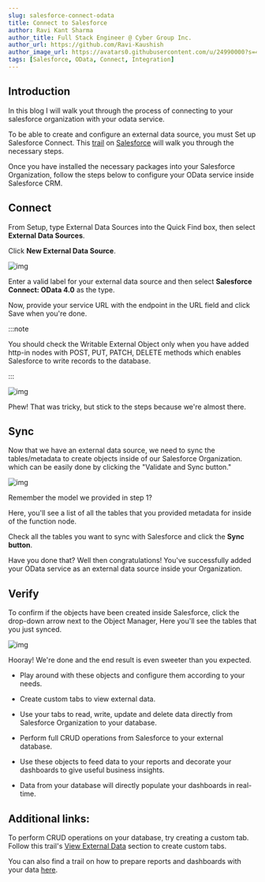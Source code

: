 ```yaml
---
slug: salesforce-connect-odata
title: Connect to Salesforce
author: Ravi Kant Sharma
author_title: Full Stack Engineer @ Cyber Group Inc.
author_url: https://github.com/Ravi-Kaushish
author_image_url: https://avatars0.githubusercontent.com/u/24990000?s=400&u=dbce2090b78b7108c7cbad0d1bf8fa2c8044c9d8&v=4
tags: [Salesforce, OData, Connect, Integration]
---
```


## Introduction

In this blog I will walk yout through the process of connecting to your salesforce organization with your odata service.

<!-- > Connect and configure your service in Salesforce External Data Source. -->

To be able to create and configure an external data source, you must Set up Salesforce Connect. This [trail](https://trailhead.salesforce.com/en/content/learn/modules/lightning_connect/lightning_connect_setup) on [Salesforce](https://trailhead.salesforce.com/en/home) will walk you through the necessary steps. 

Once you have installed the necessary packages into your Salesforce Organization, follow the steps below to configure your OData service inside Salesforce CRM.

## Connect

From Setup, type External Data Sources into the Quick Find box, then select **External Data Sources**.

Click **New External Data Source**.

![img](/assets/blogs/odata/odata-sf-1.jpg)

Enter a valid label for your external data source and then select **Salesforce Connect: OData 4.0** as the type.

Now, provide your service URL with the endpoint in the URL field and click Save when you're done.

:::note

You should check the Writable External Object only when you have added http-in nodes with POST, PUT, PATCH, DELETE methods which enables Salesforce to write records to the database.

:::

![img](/assets/blogs/odata/odata-sf-2.jpg)

Phew! That was tricky, but stick to the steps because we're almost there.

## Sync

Now that we have an external data source, we need to sync the tables/metadata to create objects inside of our Salesforce Organization. which can be easily done by clicking the "Validate and Sync button."

![img](/assets/blogs/odata/odata-sf-3.jpg)

Remember the model we provided in step 1?

Here, you'll see a list of all the tables that you provided metadata for inside of the function node.

Check all the tables you want to sync with Salesforce and click the **Sync button**.

Have you done that? Well then congratulations! You've successfully added your OData service as an external data source inside your Organization. 

## Verify

To confirm if the objects have been created inside Salesforce, click the drop-down arrow next to the Object Manager,  Here you'll see the tables that you just synced.

![img](/assets/blogs/odata/odata-sf-4.jpg)

Hooray! We're done and the end result is even sweeter than you expected. 

* Play around with these objects and configure them according to your needs.

* Create custom tabs to view external data.

* Use your tabs to read, write, update and delete data directly from Salesforce Organization to your database.

* Perform full CRUD operations from Salesforce to your external database.

* Use these objects to feed data to your reports and decorate your dashboards to give useful business insights.

* Data from your database will directly populate your dashboards in real-time.

## Additional links:

To perform CRUD operations on your database, try creating a custom tab. Follow this trail's [View External Data](https://trailhead.salesforce.com/en/content/learn/modules/lightning_connect/lightning_connect_setup) section to create custom tabs.

You can also find a trail on how to prepare reports and dashboards with your data [here](https://trailhead.salesforce.com/en/content/learn/modules/lex_implementation_reports_dashboards).